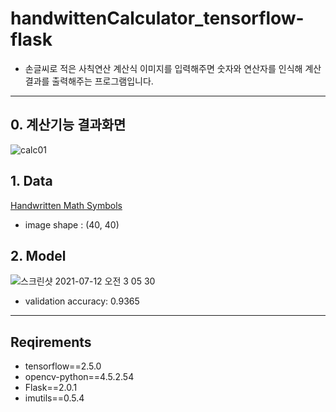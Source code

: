 # handwittenCalculator_tensorflow-flask
- 손글씨로 적은 사칙연산 계산식 이미지를 입력해주면 숫자와 연산자를 인식해 계산 결과를 출력해주는 프로그램입니다.
---
## 0. 계산기능 결과화면
![calc01](https://user-images.githubusercontent.com/53315807/125205229-32445480-e2bc-11eb-9d3f-9192c6b3f46a.gif)

## 1. Data
[Handwritten Math Symbols](https://www.kaggle.com/sagyamthapa/handwritten-math-symbols/code)
- image shape : (40, 40)

## 2. Model
![스크린샷 2021-07-12 오전 3 05 30](https://user-images.githubusercontent.com/53315807/125205602-05913c80-e2be-11eb-86ac-d07f2f5c922d.png)
- validation accuracy: 0.9365
---
## Reqirements
- tensorflow==2.5.0
- opencv-python==4.5.2.54
- Flask==2.0.1
- imutils==0.5.4
